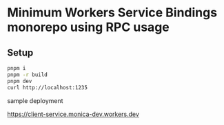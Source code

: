 # Minimum Workers Service Bindings monorepo using RPC usage

## Setup

```bash
pnpm i
pnpm -r build
pnpm dev
curl http://localhost:1235
```

sample deployment

<https://client-service.monica-dev.workers.dev>
